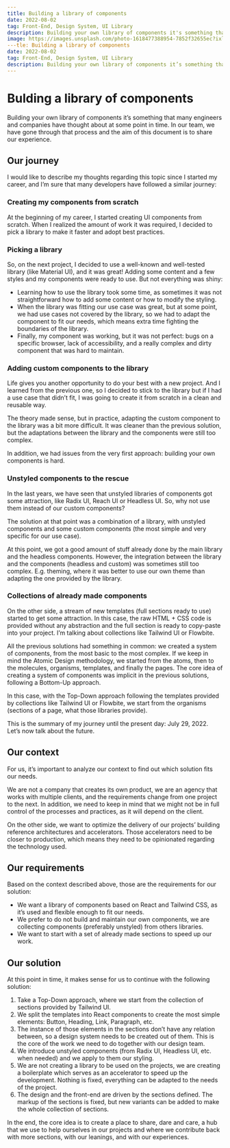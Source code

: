```yaml
---
title: Building a library of components
date: 2022-08-02
tag: Front-End, Design System, UI Library
description: Building your own library of components it's something that many engineers and companies have thought about at some point in time. In our team, we have gone through that process and the aim of this document is to share our experience.
image: https://images.unsplash.com/photo-1618477388954-7852f32655ec?ixlib=rb-4.0.3&ixid=M3wxMjA3fDB8MHxwaG90by1wYWdlfHx8fGVufDB8fHx8fA%3D%3D&auto=format&fit=crop&w=1484&q=80
---tle: Building a library of components
date: 2022-08-02
tag: Front-End, Design System, UI Library
description: Building your own library of components it’s something that many engineers and companies have thought about at some point in time. In our team, we have gone through that process and the aim of this document is to share our experience.
---
```


# Bulding a library of components

Building your own library of components it’s something that many engineers and companies have thought about at some point in time. In our team, we have gone through that process and the aim of this document is to share our experience.

## Our journey

I would like to describe my thoughts regarding this topic since I started my career, and I’m sure that many developers have followed a similar journey:

### Creating my components from scratch

At the beginning of my career, I started creating UI components from scratch. When I realized the amount of work it was required, I decided to pick a library to make it faster and adopt best practices.

### Picking a library

So, on the next project, I decided to use a well-known and well-tested library (like Material UI), and it was great! Adding some content and a few styles and my components were ready to use. But not everything was shiny:

- Learning how to use the library took some time, as sometimes it was not straightforward how to add some content or how to modify the styling.
- When the library was fitting our use case was great, but at some point, we had use cases not covered by the library, so we had to adapt the component to fit our needs, which means extra time fighting the boundaries of the library.
- Finally, my component was working, but it was not perfect: bugs on a specific browser, lack of accessibility, and a really complex and dirty component that was hard to maintain.

### Adding custom components to the library

Life gives you another opportunity to do your best with a new project. And I learned from the previous one, so I decided to stick to the library but if I had a use case that didn’t fit, I was going to create it from scratch in a clean and reusable way.

The theory made sense, but in practice, adapting the custom component to the library was a bit more difficult. It was cleaner than the previous solution, but the adaptations between the library and the components were still too complex.

In addition, we had issues from the very first approach: building your own components is hard.

### Unstyled components to the rescue

In the last years, we have seen that unstyled libraries of components got some attraction, like Radix UI, Reach UI or Headless UI. So, why not use them instead of our custom components?

The solution at that point was a combination of a library, with unstyled components and some custom components (the most simple and very specific for our use case).

At this point, we got a good amount of stuff already done by the main library and the headless components. However, the integration between the library and the components (headless and custom) was sometimes still too complex. E.g. theming, where it was better to use our own theme than adapting the one provided by the library.

### Collections of already made components

On the other side, a stream of new templates (full sections ready to use) started to get some attraction. In this case, the raw HTML + CSS code is provided without any abstraction and the full section is ready to copy-paste into your project. I’m talking about collections like Tailwind UI or Flowbite.

All the previous solutions had something in common: we created a system of components, from the most basic to the most complex. If we keep in mind the Atomic Design methodology, we started from the atoms, then to the molecules, organisms, templates, and finally the pages. The core idea of creating a system of components was implicit in the previous solutions, following a Bottom-Up approach.

In this case, with the Top-Down approach following the templates provided by collections like Tailwind UI or Flowbite, we start from the organisms (sections of a page, what those libraries provide).

This is the summary of my journey until the present day: July 29, 2022. Let’s now talk about the future.

## Our context

For us, it’s important to analyze our context to find out which solution fits our needs.

We are not a company that creates its own product, we are an agency that works with multiple clients, and the requirements change from one project to the next. In addition, we need to keep in mind that we might not be in full control of the processes and practices, as it will depend on the client.

On the other side, we want to optimize the delivery of our projects’ building reference architectures and accelerators. Those accelerators need to be closer to production, which means they need to be opinionated regarding the technology used.

## Our requirements

Based on the context described above, those are the requirements for our solution:

- We want a library of components based on React and Tailwind CSS, as it’s used and flexible enough to fit our needs.
- We prefer to do not build and maintain our own components, we are collecting components (preferably unstyled) from others libraries.
- We want to start with a set of already made sections to speed up our work.

## Our solution

At this point in time, it makes sense for us to continue with the following solution:

1. Take a Top-Down approach, where we start from the collection of sections provided by Tailwind UI.
2. We split the templates into React components to create the most simple elements: Button, Heading, Link, Paragraph, etc.
3. The instance of those elements in the sections don’t have any relation between, so a design system needs to be created out of them. This is the core of the work we need to do together with our design team.
4. We introduce unstyled components (from Radix UI, Headless UI, etc. when needed) and we apply to them our styling.
5. We are not creating a library to be used on the projects, we are creating a boilerplate which serves as an accelerator to speed up the development. Nothing is fixed, everything can be adapted to the needs of the project.
6. The design and the front-end are driven by the sections defined. The markup of the sections is fixed, but new variants can be added to make the whole collection of sections.

In the end, the core idea is to create a place to share, dare and care, a hub that we use to help ourselves in our projects and where we contribute back with more sections, with our leanings, and with our experiences.
